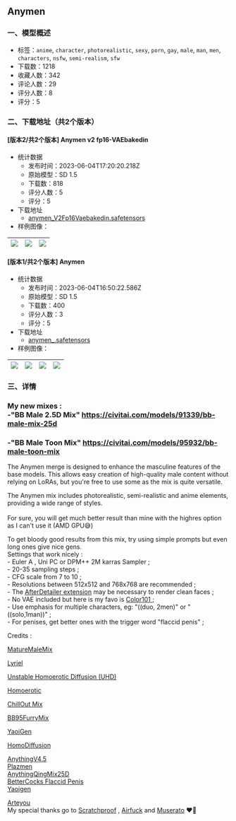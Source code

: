 ## Anymen
### 一、模型概述

- 标签：`anime`, `character`, `photorealistic`, `sexy`, `porn`, `gay`, `male`, `man`, `men`, `characters`, `nsfw`, `semi-realism`, `sfw`
- 下载数：1218
- 收藏人数：342
- 评论人数：29
- 评分人数：8
- 评分：5

### 二、下载地址（共2个版本）

#### [版本2/共2个版本] Anymen v2 fp16-VAEbakedin

- 统计数据
  - 发布时间：2023-06-04T17:20:20.218Z
  - 原始模型：SD 1.5
  - 下载数：818
  - 评分人数：5
  - 评分：5
- 下载地址
  - [anymen_V2Fp16Vaebakedin.safetensors](https://civitai.com/api/download/models/89225)
- 样例图像：

| <img src="https://image.civitai.com/xG1nkqKTMzGDvpLrqFT7WA/4379cdf0-1eeb-497b-a39e-47a4543feba7/width=450/1030142.jpeg" /> | <img src="https://image.civitai.com/xG1nkqKTMzGDvpLrqFT7WA/17069e80-35b7-4ef1-af2e-7c04f4a09ba7/width=450/1030141.jpeg" /> | <img src="https://image.civitai.com/xG1nkqKTMzGDvpLrqFT7WA/e7119d22-3618-407a-a083-bc1ce9aeac2a/width=450/1030143.jpeg" /> |
| ---- | ---- | ---- |

#### [版本1/共2个版本] Anymen

- 统计数据
  - 发布时间：2023-06-04T16:50:22.586Z
  - 原始模型：SD 1.5
  - 下载数：400
  - 评分人数：3
  - 评分：5
- 下载地址
  - [anymen_.safetensors](https://civitai.com/api/download/models/87645)
- 样例图像：

| <img src="https://image.civitai.com/xG1nkqKTMzGDvpLrqFT7WA/366ed08f-7a57-43c1-baa0-82928e30a618/width=450/1011731.jpeg" /> | <img src="https://image.civitai.com/xG1nkqKTMzGDvpLrqFT7WA/d94eedbc-4ea7-42cf-933f-a36286321546/width=450/1004932.jpeg" /> | <img src="https://image.civitai.com/xG1nkqKTMzGDvpLrqFT7WA/166c41e5-74e9-454d-89d8-2a75b11f5e55/width=450/1004576.jpeg" /> | <img src="https://image.civitai.com/xG1nkqKTMzGDvpLrqFT7WA/e4bf6898-b70c-40ea-be19-d71aebd05bfc/width=450/1004952.jpeg" /> |
| ---- | ---- | ---- | ---- |


### 三、详情
<h3 id="heading-19"><strong>My new mixes :</strong><br /><strong>-"BB Male 2.5D Mix" </strong><a target="_blank" rel="ugc" href="https://civitai.com/models/91339/bb-male-mix-25d"><strong>https://civitai.com/models/91339/bb-male-mix-25d</strong></a></h3><h3 id="heading-20"><strong>-"BB Male Toon Mix" </strong><a target="_blank" rel="ugc" href="https://civitai.com/models/95932/bb-male-toon-mix"><strong>https://civitai.com/models/95932/bb-male-toon-mix</strong></a></h3><p>The Anymen merge is designed to enhance the masculine features of the base models. This allows easy creation of high-quality male content without relying on LoRAs, but you're free to use some as the mix is quite versatile.</p><p>The Anymen mix includes photorealistic, semi-realistic and anime elements, providing a wide range of styles. <br /><br />For sure, you will get much better result than mine with the highres option as I can't use it (AMD GPU😅)</p><p>To get bloody good results from this mix, try using simple prompts but even long ones give nice gens.<br />Settings that work nicely :<br />- Euler A , Uni PC or DPM++ 2M karras Sampler ;<br />- 20-35 sampling steps ;<br />- CFG scale from 7 to 10 ;<br />- Resolutions between 512x512 and 768x768 are recommended ;<br />- The <a target="_blank" rel="ugc" href="https://github.com/Bing-su/adetailer">AfterDetailer extension</a> may be necessary to render clean faces ;<br />- No VAE included but here is my favo is <a target="_blank" rel="ugc" href="https://civitai.com/models/70248/color101-vae">Color101 ;</a><br />- Use emphasis for multiple characters, eg: "((duo, 2men)" or "((solo,1man))" ;<br />- For penises, get better ones with the trigger word "flaccid penis" ;</p><p>Credits :</p><p><a target="_blank" rel="ugc" href="https://civitai.com/models/50882/maturemalemix">MatureMaleMix</a></p><p><a target="_blank" rel="ugc" href="https://civitai.com/models/22922">Lyriel</a></p><p><a target="_blank" rel="ugc" href="https://civitai.com/models/64293">Unstable Homoerotic Diffusion (UHD)</a></p><p><a target="_blank" rel="ugc" href="https://civitai.com/models/1256/homoerotic">Homoerotic</a></p><p><a target="_blank" rel="ugc" href="https://civitai.com/models/6424/chilloutmix">ChillOut Mix</a></p><p><a target="_blank" rel="ugc" href="https://civitai.com/models/17649">BB95FurryMix</a></p><p><a target="_blank" rel="ugc" href="https://civitai.com/models/20113/yaoigen?modelVersionId=66448">YaoiGen</a></p><p><a target="_blank" rel="ugc" href="https://civitai.com/models/52300/homodiffusion-gay">HomoDiffusion</a></p><p><a target="_blank" rel="ugc" href="https://huggingface.co/andite/anything-v4.0">AnythingV4.5</a><br /><a target="_blank" rel="ugc" href="https://civitai.com/models/6291?modelVersionId=7373">Plazmen</a><br /><a target="_blank" rel="ugc" href="https://civitai.com/models/75269?modelVersionId=80013">AnythingQingMix25D</a><br /><a target="_blank" rel="ugc" href="https://civitai.com/models/32827?modelVersionId=42043">BetterCocks Flaccid Penis</a><br /><a target="_blank" rel="ugc" href="https://civitai.com/models/20113/yaoigen">Yaoigen</a></p><p><a target="_blank" rel="ugc" href="https://civitai.com/models/83429/arteyou">Arteyou</a><br />My special thanks go to <a target="_blank" rel="ugc" href="https://civitai.com/user/Scratchproof">Scratchproof</a> , <a target="_blank" rel="ugc" href="https://civitai.com/user/airfuck">Airfuck</a> and <a target="_blank" rel="ugc" href="https://civitai.com/user/Muserato">Muserato</a> ❤️💙</p>